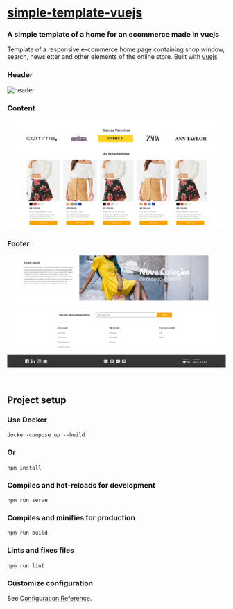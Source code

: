 
# [simple-template-vuejs](https://erickferreir4.github.io/teste-maeztra/)


### A simple template of a home for an ecommerce made in vuejs


Template of a responsive e-commerce home page containing shop window, search, newsletter and other elements of the online store. Built with [vuejs](https://vuejs.org/)

### Header
![header](https://github.com/erickferreir4/simple-template-vuejsa/blob/master/src/assets/img1.PNG?raw=true)

### Content
![content](https://github.com/erickferreir4/simple-template-vuejs/blob/master/src/assets/img2.PNG?raw=true)

### Footer
![footer](https://github.com/erickferreir4/simple-template-vuejs/blob/master/src/assets/img3.PNG?raw=true)


<br>

## Project setup

### Use Docker

```
docker-compose up --build
```

### Or

```
npm install
```

### Compiles and hot-reloads for development
```
npm run serve
```

### Compiles and minifies for production
```
npm run build
```

### Lints and fixes files
```
npm run lint
```

### Customize configuration
See [Configuration Reference](https://cli.vuejs.org/config/).
